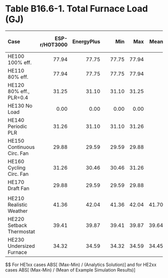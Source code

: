 # Table B16.6-1. Total Furnace Load (GJ)
| Case                       | ESP-r/HOT3000 | EnergyPlus |     |   Min |   Max |  Mean | Dev % $$ |     | DOE-2.1E | Analytical/Quasi-Analytical | 
|:-------------------------- | -------------:| ----------:| ---:| -----:| -----:| -----:| --------:| ---:| --------:| ---------------------------:| 
| HE100 100% eff.            |         77.94 |      77.75 |     | 77.75 | 77.94 |       |      0.2 |     |    77.75 |                       77.74 | 
| HE110 80% eff.             |         77.94 |      77.75 |     | 77.75 | 77.94 |       |      0.2 |     |    77.75 |                       77.74 | 
| HE120 80% eff., PLR=0.4    |         31.25 |      31.10 |     | 31.10 | 31.25 |       |      0.5 |     |    31.13 |                       31.10 | 
| HE130 No Load              |          0.00 |       0.00 |     |  0.00 |  0.00 |       |      0.0 |     |     0.15 |                        0.00 | 
| HE140 Periodic PLR         |         31.26 |      31.10 |     | 31.10 | 31.26 |       |      0.5 |     |    31.12 |                       31.10 | 
| HE150 Continuous Circ. Fan |         29.88 |      29.59 |     | 29.59 | 29.88 |       |      1.0 |     |    29.57 |                       29.65 | 
| HE160 Cycling Circ. Fan    |         31.26 |      30.46 |     | 30.46 | 31.26 |       |      2.6 |     |    30.49 |                       31.10 | 
| HE170 Draft Fan            |         29.88 |      29.59 |     | 29.59 | 29.88 |       |      1.0 |     |    29.57 |                       29.65 | 
|                            | 
| HE210 Realistic Weather    |         41.36 |      42.04 |     | 41.36 | 42.04 | 41.70 |      1.6 |     |    42.06 |                             | 
| HE220 Setback Thermostat   |         39.41 |      39.87 |     | 39.41 | 39.87 | 39.64 |      1.2 |     |    39.76 |                             | 
| HE230 Undersized Furnace   |         34.32 |      34.59 |     | 34.32 | 34.59 | 34.45 |      0.8 |     |    34.37 |                             | 

$$ For HE1xx cases ABS[ (Max-Min) / (Analytics Solution)] and for HE2xx cases ABS[ (Max-Min) / (Mean of Example Simulation Results)]


